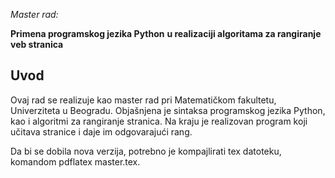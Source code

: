*Master rad:*

**Primena programskog jezika Python** **u realizaciji algoritama za
rangiranje veb stranica**


Uvod
----

Ovaj rad se realizuje kao master rad pri Matematičkom fakultetu,
Univerziteta u Beogradu. Objašnjena je sintaksa programskog jezika Python,
kao i algoritmi za rangiranje stranica. Na kraju je realizovan program
koji učitava stranice i daje im odgovarajući rang.

Da bi se dobila nova verzija, potrebno je kompajlirati tex datoteku,
komandom pdflatex master.tex.



